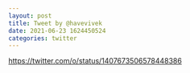 ```yaml
--- 
layout: post 
title: Tweet by @havevivek 
date: 2021-06-23 1624450524 
categories: twitter 
--- 
```

https://twitter.com/o/status/1407673506578448386